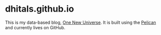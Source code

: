 # dhitals.github.io

This is my data-based blog, <a href="http://dhitals.github.io">One New Universe</a>. It is built using the <a href="http://docs.getpelican.com/en/latest/index.html">Pelican</a> and currently lives on GitHub.
